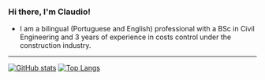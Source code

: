 ### Hi there, I'm Claudio!
- I am a bilingual (Portuguese and English) professional with a BSc in Civil
Engineering and 3 years of experience in costs control under the construction
industry.

---
[![GitHub stats](https://github-readme-stats.vercel.app/api?username=claudiodornelles&count_private=true&show_icons=true&theme=react)](https://github.com/claudiodornelles/github-readme-stats)
[![Top Langs](https://github-readme-stats.vercel.app/api/top-langs/?username=claudiodornelles&theme=react&layout=compact)](https://github.com/claudiodornelles/github-readme-stats)
